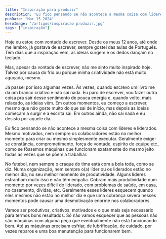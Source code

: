 ```yaml
---
title: "Inspiração para produzir"
description: "Eu fico pensando se não acontece a mesma coisa com líderes e liderados. Mesmo motivados, nem sempre os colaboradores estão no melhor momento para criar ou mesmo simplesmente executar."
pubDate: "Mar 15 2024"
heroImage: "/artigos/inspiracao produzir.jpg"
tags: ["inspiração"]
---
```

Hoje eu estou com vontade de escrever. Desde os meus 12 anos, até onde me lembro, já gostava de escrever, sempre gostei das aulas de Português. Tem dias que a inspiração vem, as ideias surgem e os dedos dançam no teclado.

Mas, apesar da vontade de escrever, não me sinto muito inspirado hoje. Talvez por causa do frio ou porque minha criatividade não está muito aguçada, mesmo.

Já passei por isso algumas vezes. Às vezes, quando escrevo um livro me dá um branco criativo e não sai nada. Eu paro de escrever, vou fazer outra coisa pra sair desse sentimento de pouca energia e, quando volto, mais relaxado, as ideias vêm.  Em outros momentos, eu começo a escrever, mesmo que não goste muito do que sai de início, mas depois as ideias começam a surgir e a escrita sai. Em outros ainda, não sai nada e eu desisto por aquele dia.

Eu fico pensando se não acontece a mesma coisa com líderes e liderados. Mesmo motivados, nem sempre os colaboradores estão no melhor momento para criar ou mesmo simplesmente executar. Geralmente exige-se constância, comprometimento, força de vontade, espírito de equipe etc., como se fôssemos máquinas que funcionam exatamente do mesmo jeito todas as vezes que se põem a trabalhar.

No futebol, nem sempre o craque do time está com a bola toda, como se diz. Numa organização, nem sempre o(a) líder ou os liderados estão no melhor dia, no seu melhor momento de produtividade. Alguns líderes estranham muito isso e não têm empatia. Cobram mais produtividade num momento por vezes difícil do liderado, com problemas de saúde, em casa, no casamento, dívidas, etc. Geralmente esses líderes esquecem quando eles mesmos não estão no melhor dia e que uma cobrança severa nesses momentos pode causar uma desmotivação enorme nos colaboradores. 

Vamos ser produtivos, criativos, motivados e o que mais seja necessário para termos bons resultados. Só não vamos esquecer que as pessoas não são máquinas com alguma peça que eventualmente não está funcionando bem. Até as máquinas precisam esfriar, de lubrificação, de cuidado, por vezes reparos e uma boa manutenção para funcionarem bem.

